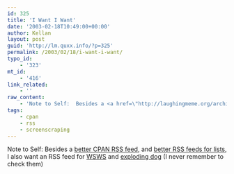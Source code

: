 ```yaml
---
id: 325
title: 'I Want I Want'
date: '2003-02-18T10:49:00+00:00'
author: Kellan
layout: post
guid: 'http://lm.quxx.info/?p=325'
permalink: /2003/02/18/i-want-i-want/
typo_id:
    - '323'
mt_id:
    - '416'
link_related:
    - ''
raw_content:
    - 'Note to Self:  Besides a <a href=\"http://laughingmeme.org/archives/000409.html#000409\">better CPAN RSS feed</a>, and <a href=\"http://laughingmeme.org/archives/000234.html#000234\">better RSS feeds for lists</a>, I also want an RSS feed for <a href=\"http://wsws.org\">WSWS</a> and <a href=\"http://explodingdog.com\">exploding dog</a> (I never remember to check them)'
tags:
    - cpan
    - rss
    - screenscraping
---
```


Note to Self: Besides a [better CPAN RSS feed](http://laughingmeme.org/archives/000409.html#000409), and [better RSS feeds for lists](http://laughingmeme.org/archives/000234.html#000234), I also want an RSS feed for [WSWS](http://wsws.org) and [exploding dog](http://explodingdog.com) (I never remember to check them)